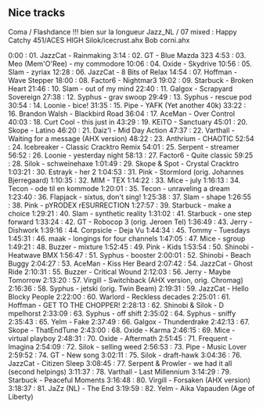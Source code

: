 Nice tracks
------

Coma / Flashdance !!! bien sur la longueur
Jazz_NL / 07 mixed : Happy Catchy
451/ACES HIGH
Silok/icecrust.ahx
Bob corni.ahx

0:00    : 01. JazzCat - Rainmaking
3:14    : 02. GT - Blue Mazda 323
4:53    : 03. Meo (Mem'O'Ree) - my commodore
10:06   : 04. Oxide - Skydrive
10:56   : 05. Slam - zyriax
12:28   : 06. JazzCat - 8 Bits of Relax
14:54   : 07. Hoffman - Wave Stepper
18:00   : 08. Factor6 - Nightmar3
19:02   : 09. Starbuck - Broken Heart
21:46   : 10. Slam - out of my mind
22:40   : 11. Galgox - Scrapyard Sovereign
27:38   : 12. Syphus - grav swoop
29:49   : 13. Syphus - rescue pod
30:54   : 14. Loonie - bice!
31:35   : 15. Pipe - YAFK (Yet another 40k)
33:22   : 16. Brandon Walsh - Blackbird Road
36:04   : 17. AceMan - Over Control
40:03   : 18. Curt Cool - this just in
43:29   : 19. KEiTO - Sanctuary
45:01   : 20. Skope - Latino
46:20   : 21. Daiz'l - Mid Day Action
47:37   : 22. Varthall - Waiting for a message (AHX version)
48:22   : 23. Anthrium - CHAOTIC
52:54   : 24. Icebreaker - Classic Cracktro Remix
54:01   : 25. Serpent - streamer
56:52   : 26. Loonie - yesterday night
58:13   : 27. Factor6 - Quite classic
59:25   : 28. Silok - schweinehaxe
1:01:49 : 29. Skope & Spot - Crystal Cracktro
1:03:21 : 30. Estrayk - her 2
1:04:53 : 31. Pink - Stormlord (orig. Johannes Bjerregaard)
1:10:35 : 32. MIM - TEX
1:14:22 : 33. Mice - july
1:16:13 : 34. Tecon - ode til en kommode
1:20:01 : 35. Tecon - unraveling a dream
1:23:40 : 36. Flapjack - sixtus, don't sing!
1:25:38 : 37. Slam - shape
1:26:55 : 38. Pink - pYRODEX rESURRECTION
1:27:57 : 39. Starbuck - make a choice
1:29:21 : 40. Slam - synthetic reality
1:31:02 : 41. Starbuck - one step forward
1:33:24 : 42. GT - Robocop 3 (orig. Jeroen Tel)
1:36:49 : 43. Jerry - Dishwork
1:39:16 : 44. Corpsicle - Deja Vu
1:44:34 : 45. Tommy - Tuesdays
1:45:31 : 46. maak - longings for four channels
1:47:05 : 47. Mice - sgroup
1:49:21 : 48. Buzzer - mixture
1:52:45 : 49. Pink - Kids
1:53:54 : 50. Shinobi - Heatwave BMX
1:56:47 : 51. Syphus - booster
2:00:01 : 52. Shinobi - Beach Buggy
2:04:27 : 53. AceMan - Kiss Her Beard
2:07:42 : 54. JazzCat - Ghost Ride
2:10:31 : 55. Buzzer - Critical Wound
2:12:03 : 56. Jerry - Maybe Tomorrow
2:13:20 : 57. Virgill - Switchback (AHX version, orig. Chromag)
2:16:36 : 58. Syphus - jetski (orig. Twin Beam)
2:19:31 : 59. JazzCat - Hello Blocky People
2:22:00 : 60. Warlord - Reckless decades
2:25:01 : 61. Hoffman - GET TO THE CHOPPER!
2:28:13 : 62. Shinobi & Silok - D  mpelhorst
2:33:09 : 63. Syphus - off shift
2:35:02 : 64. Syphus - sniffy
2:35:43 : 65. Yelm - Fake
2:37:49 : 66. Galgox - Thunderdrake
2:42:13 : 67. Skope - ThatEndTune
2:43:00 : 68. Oxide - Karma
2:46:15 : 69. Mice - virtual playboy
2:48:31 : 70. Oxide - Aftermath
2:51:45 : 71. Frequent - Imagina
2:54:09 : 72. Silok - selling weed
2:56:53 : 73. Pipe - Music Lover
2:59:52 : 74. GT - New song
3:02:11 : 75. Silok - draft-hawk
3:04:36 : 76. JazzCat - Citizen Sleep
3:08:45 : 77. Serpent & Prowler - we had it all (second helpings)
3:11:37 : 78. Varthall - Last Millennium
3:14:29 : 79. Starbuck - Peaceful Moments
3:16:48 : 80. Virgill - Forsaken (AHX version)
3:18:37 : 81. JaZz (NL) - The End
3:19:59 : 82. Yelm - Aika Vapauden (Age of Liberty)